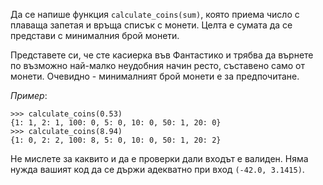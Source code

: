 Да се напише функция `calculate_coins(sum)`, която приема число с плаваща запетая и връща списък с монети. Целта е сумата да се представи с минималния брой монети.

Представете си, че сте касиерка във Фантастико и трябва да върнете по възможно най-малко неудобния начин ресто,
съставено само от монети. Очевидно - минималният брой монети е за предпочитане.

_Пример_:

    >>> calculate_coins(0.53)
    {1: 1, 2: 1, 100: 0, 5: 0, 10: 0, 50: 1, 20: 0}
    >>> calculate_coins(8.94)
    {1: 0, 2: 2, 100: 8, 5: 0, 10: 0, 50: 1, 20: 2}

Не мислете за каквито и да е проверки дали входът е валиден. Няма нужда вашият код да се държи адекватно при вход `(-42.0, 3.1415)`.
